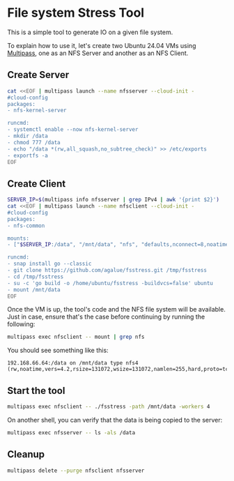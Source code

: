 # File system Stress Tool

This is a simple tool to generate IO on a given file system.

To explain how to use it, let's create two Ubuntu 24.04 VMs using [Multipass](https://multipass.run/), one as an NFS Server and another as an NFS Client.

## Create Server

```bash
cat <<EOF | multipass launch --name nfsserver --cloud-init -
#cloud-config
packages:
- nfs-kernel-server

runcmd:
- systemctl enable --now nfs-kernel-server
- mkdir /data
- chmod 777 /data
- echo "/data *(rw,all_squash,no_subtree_check)" >> /etc/exports
- exportfs -a
EOF
```

## Create Client

```bash
SERVER_IP=$(multipass info nfsserver | grep IPv4 | awk '{print $2}')
cat <<EOF | multipass launch --name nfsclient --cloud-init -
#cloud-config
packages:
- nfs-common

mounts:
- ["$SERVER_IP:/data", "/mnt/data", "nfs", "defaults,nconnect=8,noatime,_netdev", "0", "0"]

runcmd:
- snap install go --classic
- git clone https://github.com/agalue/fsstress.git /tmp/fsstress
- cd /tmp/fsstress
- su -c 'go build -o /home/ubuntu/fsstress -buildvcs=false' ubuntu
- mount /mnt/data
EOF
```

Once the VM is up, the tool's code and the NFS file system will be available. Just in case, ensure that's the case before continuing by running the following:

```bash
multipass exec nfsclient -- mount | grep nfs
```

You should see something like this:

```
192.168.66.64:/data on /mnt/data type nfs4 (rw,noatime,vers=4.2,rsize=131072,wsize=131072,namlen=255,hard,proto=tcp,nconnect=8,timeo=600,retrans=2,sec=sys,clientaddr=192.168.66.65,local_lock=none,addr=192.168.66.64,_netdev)
```

## Start the tool

```bash
multipass exec nfsclient -- ./fsstress -path /mnt/data -workers 4
```

On another shell, you can verify that the data is being copied to the server:

```bash
multipass exec nfsserver -- ls -als /data
```

## Cleanup

```bash
multipass delete --purge nfsclient nfsserver
```